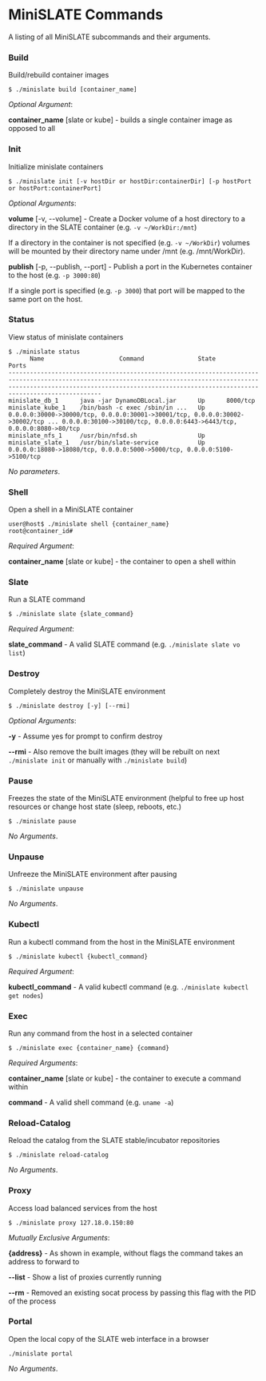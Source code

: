 
# MiniSLATE Commands
A listing of all MiniSLATE subcommands and their arguments.

### Build
Build/rebuild container images
```
$ ./minislate build [container_name]
```
_Optional Argument_:

__container_name__ [slate or kube] - builds a single container image as opposed to all

### Init
Initialize minislate containers
```
$ ./minislate init [-v hostDir or hostDir:containerDir] [-p hostPort or hostPort:containerPort]
```
_Optional Arguments_:

__volume__ [-v, --volume] - Create a Docker volume of a host directory to a directory in the SLATE container (e.g. `-v ~/WorkDir:/mnt`)

If a directory in the container is not specified (e.g. `-v ~/WorkDir`) volumes will be mounted by their directory name under /mnt (e.g. /mnt/WorkDir).

__publish__ [-p, --publish, --port] - Publish a port in the Kubernetes container to the host (e.g. `-p 3000:80`)

If a single port is specified (e.g. `-p 3000`) that port will be mapped to the same port on the host.

### Status
View status of minislate containers
```
$ ./minislate status
      Name                     Command               State                                                                                        Ports                                                                                     
--------------------------------------------------------------------------------------------------------------------------------------------------------------------------------------------------------------------------------------------
minislate_db_1      java -jar DynamoDBLocal.jar      Up      8000/tcp                                                                                                                                                                       
minislate_kube_1    /bin/bash -c exec /sbin/in ...   Up      0.0.0.0:30000->30000/tcp, 0.0.0.0:30001->30001/tcp, 0.0.0.0:30002->30002/tcp ... 0.0.0.0:30100->30100/tcp, 0.0.0.0:6443->6443/tcp, 0.0.0.0:8080->80/tcp 
minislate_nfs_1     /usr/bin/nfsd.sh                 Up                                                                                                                                                                                     
minislate_slate_1   /usr/bin/slate-service           Up      0.0.0.0:18080->18080/tcp, 0.0.0.0:5000->5000/tcp, 0.0.0.0:5100->5100/tcp   
```
_No parameters_.

### Shell
Open a shell in a MiniSLATE container
```
user@host$ ./minislate shell {container_name}
root@container_id# 
```
_Required Argument_:

__container_name__ [slate or kube] - the container to open a shell within

### Slate
Run a SLATE command
```
$ ./minislate slate {slate_command}
```
_Required Argument_:

__slate_command__ - A valid SLATE command (e.g. `./minislate slate vo list`)

### Destroy
Completely destroy the MiniSLATE environment
```
$ ./minislate destroy [-y] [--rmi]
```
_Optional Arguments_:

__-y__ - Assume yes for prompt to confirm destroy

__-\-rmi__ - Also remove the built images (they will be rebuilt on next `./minislate init` or manually with `./minislate build`)

### Pause
Freezes the state of the MiniSLATE environment (helpful to free up host resources or change host state (sleep, reboots, etc.)
```
$ ./minislate pause
```
_No Arguments_.

### Unpause
Unfreeze the MiniSLATE environment after pausing
```
$ ./minislate unpause
```
_No Arguments_.

### Kubectl
Run a kubectl command from the host in the MiniSLATE environment
```
$ ./minislate kubectl {kubectl_command}
```
_Required Argument_:

__kubectl_command__ - A valid kubectl command (e.g. `./minislate kubectl get nodes`)

### Exec
Run any command from the host in a selected container
```
$ ./minislate exec {container_name} {command}
```
_Required Arguments_:

__container_name__ [slate or kube] - the container to execute a command within

__command__ - A valid shell command (e.g. `uname -a`)

### Reload-Catalog
Reload the catalog from the SLATE stable/incubator repositories
```
$ ./minislate reload-catalog
```
_No Arguments_.

### Proxy
Access load balanced services from the host
```
$ ./minislate proxy 127.18.0.150:80
```
_Mutually Exclusive Arguments_:

__{address}__ - As shown in example, without flags the command takes an address to forward to

__--list__ - Show a list of proxies currently running

__--rm__ - Removed an existing socat process by passing this flag with the PID of the process

### Portal
Open the local copy of the SLATE web interface in a browser

    ./minislate portal

_No Arguments_.
